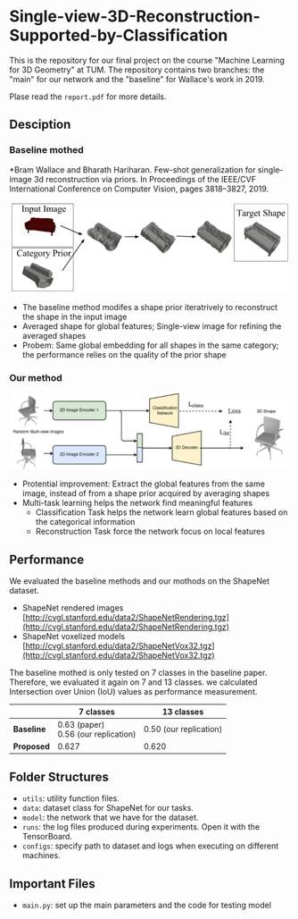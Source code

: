 # **Single-view-3D-Reconstruction-Supported-by-Classification**

This is the repository for our final project on the course "Machine Learning for 3D Geometry" at TUM. The repository contains two branches: the "main" for our network and the "baseline" for Wallace's work in 2019.

Plase read the `report.pdf` for more details.

## Desciption

### Baseline mothed

*Bram Wallace and Bharath Hariharan. Few-shot generalization for single-image 3d reconstruction via priors. In Proceedings of the IEEE/CVF International Conference on Computer Vision, pages 3818–3827, 2019.

![1683879267862](image/README/1683879267862.png "Scheme of baseline method")

- The baseline method modifes a shape prior iteratrively to reconstruct the shape in the input image
- Averaged shape for global features; Single-view image for refining the averaged shapes
- Probem: Same global embedding for all shapes in the same category; the performance relies on the quality of the prior shape

### Our method

![1683879721002](image/README/1683879721002.png)

- Protential improvement: Extract the global features from the same image, instead of from a shape prior acquired by averaging shapes
- Multi-task learning helps the network find meaningful features
  - Classification Task helps the network learn global features based on the categorical information
  - Reconstruction Task force the network focus on local features

## Performance

We evaluated the baseline methods and our mothods on the ShapeNet dataset. 

* ShapeNet rendered images [http://cvgl.stanford.edu/data2/ShapeNetRendering.tgz](http://cvgl.stanford.edu/data2/ShapeNetRendering.tgz)
* ShapeNet voxelized models [http://cvgl.stanford.edu/data2/ShapeNetVox32.tgz](http://cvgl.stanford.edu/data2/ShapeNetVox32.tgz)

The baseline mothed is only tested on 7 classes in the baseline paper. Therefore, we evaluated it again on 7 and 13 classes. we calculated Intersection over Union (IoU) values as performance measurement.

|                    | 7 classes                                | 13 classes             |
| ------------------ | ---------------------------------------- | ---------------------- |
| **Baseline** | 0.63 (paper)<br />0.56 (our replication) | 0.50 (our replication) |
| **Proposed** | 0.627                                    | 0.620                  |

## Folder Structures

- `utils`: utility function files.
- `data`: dataset class for ShapeNet for our tasks.
- `model`: the network that we have for the dataset.
- `runs`: the log files produced during experiments. Open it with the TensorBoard.
- `configs`: specify path to dataset and logs when executing on different machines.

## Important Files

- `main.py`: set up the main parameters and the code for testing model
